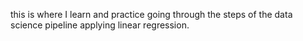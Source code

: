 this is where I learn and practice going through the steps of the data science pipeline applying linear regression.